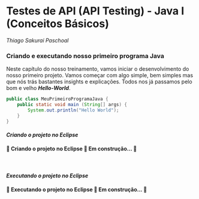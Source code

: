 # **Testes de API (API Testing) - Java I (Conceitos Básicos)**

*Thiago Sakurai Paschoal*

<h3 id="criando-executando-projeto">
    <strong>Criando e executando nosso primeiro programa Java</strong>
</h3>

Neste capítulo do nosso treinamento, vamos iniciar o desenvolvimento do nosso primeiro projeto. Vamos começar com algo simple, bem simples mas que nós trás bastantes insights e explicações. Todos nos já passamos pelo bom e velho ***Hello-World***.

```java
public class MeuPrimeiroProgramaJava {
    public static void main (String[] args) {
        System.out.println("Hello World");
    }
}
```

#### ***Criando o projeto no Eclipse***
<h4> 
	🚧  Criando o projeto no Eclipse 🚀 Em construção...  🚧
</h4>
<br>

#### ***Executando o projeto no Eclipse***
<h4> 
	🚧  Executando o projeto no Eclipse 🚀 Em construção...  🚧
</h4>